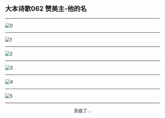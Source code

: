 
## 大本诗歌062 赞美主-他的名
        
<div id="aplayer0"></div>

<div id="aplayer1"></div>

<div id="aplayer2"></div>

---

<img alt="0" data-original="https://cdn.jsdelivr.net/gh/k34869/shi/data/d0058/0">

---

<img alt="1" data-original="https://cdn.jsdelivr.net/gh/k34869/shi/data/d0058/1">

---

<img alt="2" data-original="https://cdn.jsdelivr.net/gh/k34869/shi/data/d0058/2">

---

<img alt="3" data-original="https://cdn.jsdelivr.net/gh/k34869/shi/data/d0058/3">

---

<img alt="4" data-original="https://cdn.jsdelivr.net/gh/k34869/shi/data/d0058/4">

---

<img alt="5" data-original="https://cdn.jsdelivr.net/gh/k34869/shi/data/d0058/5">

---

<p style="text-align: center">到底了...</p>

<script src="/js/dist-view.js"></script>

<script>
MAIN.id = 'd0058';
        
const ap0 = new APlayer({
    container: document.getElementById('aplayer0'),
    volume: 1,
    loop: 'none',
    preload: 'none',
    audio: [{
        name: 'D62.mp3',
        artist: '大本诗歌',
        url: 'https://res.wx.qq.com/voice/getvoice?mediaid=MzI0NTk3MDM5M18yMjQ3NTE2ODUy',
        cover: '/favicon'
    }]
});
const ap1 = new APlayer({
    container: document.getElementById('aplayer1'),
    volume: 1,
    loop: 'none',
    preload: 'none',
    audio: [{
        name: 'D62第一节领唱.mp3',
        artist: '大本诗歌',
        url: 'https://res.wx.qq.com/voice/getvoice?mediaid=MzI0NTk3MDM5M18yMjQ3NTE2ODUz',
        cover: '/favicon'
    }]
});
const ap2 = new APlayer({
    container: document.getElementById('aplayer2'),
    volume: 1,
    loop: 'none',
    preload: 'none',
    audio: [{
        name: 'D62教唱版.mp3',
        artist: '大本诗歌',
        url: 'https://res.wx.qq.com/voice/getvoice?mediaid=MzI0NTk3MDM5M18yMjQ3NTE2ODU0',
        cover: '/favicon'
    }]
});
</script>
